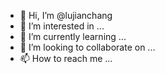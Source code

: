 - 👋 Hi, I’m @lujianchang
- 👀 I’m interested in ...
- 🌱 I’m currently learning ...
- 💞️ I’m looking to collaborate on ...
- 📫 How to reach me ...

<!---
lujianchang/lujianchang is a ✨ special ✨ repository because its `README.md` (this file) appears on your GitHub profile.
You can click the Preview link to take a look at your changes.
--->
